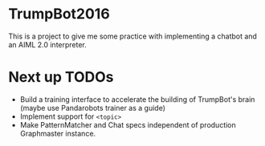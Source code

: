 # TrumpBot2016

This is a project to give me some practice with implementing a chatbot 
and an AIML 2.0 interpreter.

# Next up TODOs

- Build a training interface to accelerate the building of TrumpBot's brain (maybe use Pandarobots trainer as a guide)
- Implement support for `<topic>`
- Make PatternMatcher and Chat specs independent of production Graphmaster instance.
